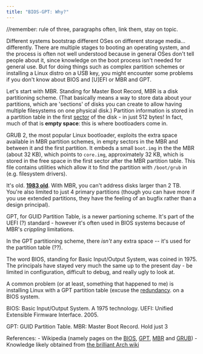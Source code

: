 ```yaml
---
title: "BIOS-GPT: Why?"
---
```


//remember: rule of three,
            paragraphs often,
            link them,
            stay on topic.

Different systems bootstrap different OSes on different storage media...
differently. There are multiple stages to booting an operating system, and the
process is often not well understood because in general OSes don't tell people
about it, since knowledge on the boot process isn't needed for general use.
But for doing things such as complex partition schemes or installing a Linux
distro on a USB key, you might encounter some problems if you don't know about
BIOS and [U]EFI or MBR and GPT.

Let's start with MBR. Standing for Master Boot Record, MBR is a disk partitioning
scheme. (That basically means a way to store data about your partitions, which
are 'sections' of disks you can create to allow having multiple filesystems on
one physical disk.) Partition information is stored in a partition table in the
first [sector](http://en.wikipedia.org/wiki/Disk_sector) of the disk - in just
512 bytes! In fact, much of that is **empty space**: this is where bootloaders
come in.

GRUB 2, the most popular Linux bootloader, exploits the extra space available
in MBR partition schemes, in empty sectors in the MBR and between it and the first
partition. It embeds a small `boot.img` in the the MBR (about 32 KB), which
points to `core.img`, approximately 32 KB, which is stored in the free space in
the first sector after the MBR partition table. This file contains utilities
which allow it to find the partition with `/boot/grub` in (e.g. filesystem drivers).

<!-- http://en.wikipedia.org/wiki/File:GNU_GRUB_on_MBR_partitioned_hard_disk_drives.svg -->
<!-- Remember to attribute -->

It's old. **[1983 old](http://en.wikipedia.org/wiki/Master_boot_record#Overview)**. With MBR, you can't address disks larger than 2 TB. You're also limited to just 4 primary partitions (though you can have more if you use extended partitions, they have the feeling of an bugfix rather than a design principal).

GPT, for GUID Partition Table, is a newer partioning scheme. It's part of the UEFI (?) standard - however it's often used in BIOS systems because of MBR's *crippling* limitations.

In the GPT partitioning scheme, there *isn't* any extra space -- it's used for
the partition table (??).

The word BIOS, standing for Basic Input/Output System, was
coined in 1975. The principals have stayed very much the same up to the present
day - be limited in configuration, difficult to debug, and really ugly to look
at.

A common problem (or at least, something that happened to me) is installing
Linux with a GPT partition table (excuse the [redundancy](http://tvtropes.org/pmwiki/pmwiki.php/Main/DepartmentOfRedundancyDepartment).
on a BIOS system.

BIOS: Basic Input/Output System. A 1975 technology.
UEFI: Unified Extensible Firmware Interface. 2005.

GPT: GUID Partition Table.
MBR: Master Boot Record. Hold just 3

References:
    - Wikipedia (namely pages on the [BIOS](), [GPT](), [MBR]() and [GRUB]())
    - Knowledge likely obtained from [the brilliant Arch wiki](https://wiki.archlinux.org/)
